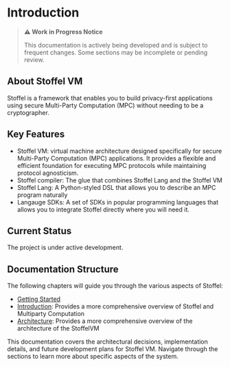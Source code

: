 # Introduction

> **⚠️ Work in Progress Notice**
> 
> This documentation is actively being developed and is subject to frequent changes.
> Some sections may be incomplete or pending review.

## About Stoffel VM

Stoffel is a framework that enables you to build privacy-first applications using secure Multi-Party Computation (MPC) without needing to be a cryptographer. 

## Key Features
- Stoffel VM: virtual machine architecture designed specifically for secure Multi-Party Computation (MPC) applications. It provides a flexible and efficient foundation for executing MPC protocols while maintaining protocol agnosticism.
- Stoffel compiler: The glue that combines Stoffel Lang and the Stoffel VM
- Stoffel Lang: A Python-styled DSL that allows you to describe an MPC program naturally
- Langauge SDKs: A set of SDKs in popular programming languages that allows you to integrate Stoffel directly where you will need it.

## Current Status

The project is under active development.

## Documentation Structure
The following chapters will guide you through the various aspects of Stoffel:
- [Getting Started](./getting-started/quick-start.md)
- [Introduction](./introduction/why-stoffel.md): Provides a more comprehensive overview of Stoffel and Multiparty Computation
- [Architecture](./architecture/architecture.md): Provides a more comprehensive overview of the architecture of the StoffelVM

This documentation covers the architectural decisions, implementation details, and future development plans for Stoffel VM. Navigate through the sections to learn more about specific aspects of the system.
